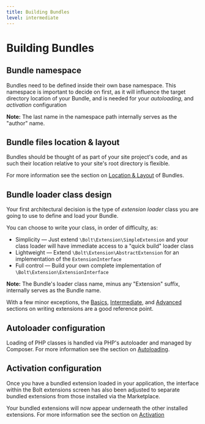```yaml
---
title: Building Bundles
level: intermediate
---
```

Building Bundles
================

## Bundle namespace

Bundles need to be defined inside their own base namespace. This namespace
is important to decide on first, as it will influence the target
directory location of your Bundle, and is needed for your _autoloading_,
and _activation_ configuration

<p class="note"><strong>Note:</strong> The last name in the namespace
path internally serves as the "author" name.</p>


## Bundle files location & layout

Bundles should be thought of as part of your site project's code, and as such
their location relative to your site's root directory is flexible.

For more information see the section on [Location & Layout][file-location] of
Bundles.


## Bundle loader class design

Your first architectural decision is the type of _extension loader_ class you
are going to use to define and load your Bundle.

You can choose to write your class, in order of difficulty, as:
  * Simplicity — Just extend `\Bolt\Extension\SimpleExtension` and your class
    loader will have immediate access to a "quick build" loader class
  * Lightweight — Extend `\Bolt\Extension\AbstractExtension` for an
    implementation of the `ExtensionInterface`
  * Full control — Build your own complete implementation of
    `\Bolt\Extension\ExtensionInterface`

<p class="note"><strong>Note:</strong> The Bundle's loader class name,
minus any "Extension" suffix, internally serves as the Bundle name.</p>

With a few minor exceptions, the [Basics][basics], [Intermediate][intermediate],
and [Advanced][advanced] sections on writing extensions are a good reference
point.


## Autoloader configuration

Loading of PHP classes is handled via PHP's autoloader and managed by
Composer. For more information see the section on [Autoloading][autoloading].


## Activation configuration

Once you have a bundled extension loaded in your application, the interface
within the Bolt extensions screen has also been adjusted to separate bundled
extensions from those installed via the Marketplace.

Your bundled extensions will now appear underneath the other installed
extensions. For more information see the section on [Activation][activation]


[file-location]: file-location
[autoloading]: autoloading
[activation]: activation
[basics]: ../basics/basics
[intermediate]: ../basics/intermediate
[advanced]: ../basics/advanced
